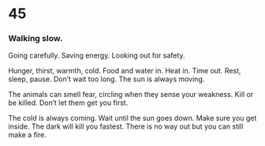 # 45

### Walking slow.

Going carefully. Saving energy. Looking out for safety.

Hunger, thirst, warmth, cold. Food and water in. Heat in. Time out. Rest, sleep, pause. Don’t wait too long. The sun is always moving.

The animals can smell fear, circling when they sense your weakness. Kill or be killed. Don’t let them get you first. 

The cold is always coming. Wait until the sun goes down. Make sure you get inside. The dark will kill you fastest. There is no way out but you can still make a fire. 